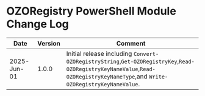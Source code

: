 # OZORegistry PowerShell Module Change Log

|Date|Version|Comment|
|----|-------|-------|
|2025-Jun-01|1.0.0|Initial release including `Convert-OZORegistryString`,`Get-OZORegistryKey`,`Read-OZORegistryKeyNameValue`,`Read-OZORegistryKeyNameType`,and `Write-OZORegistryKeyNameValue`.|
